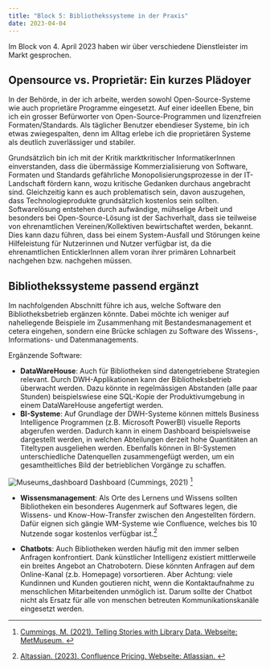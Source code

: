 ```yaml
---
title: "Block 5: Bibliothekssysteme in der Praxis"
date: 2023-04-04
---
```


Im Block von 4. April 2023 haben wir über verschiedene Dienstleister im Markt gesprochen. 

## Opensource vs. Proprietär: Ein kurzes Plädoyer

In der Behörde, in der ich arbeite, werden sowohl Open-Source-Systeme wie auch proprietäre Programme eingesetzt. Auf einer ideellen Ebene, bin ich ein grosser Befürworter von Open-Source-Programmen und lizenzfreien Formaten/Standards. Als täglicher Benutzer ebendieser Systeme, bin ich etwas zwiegespalten, denn im Alltag erlebe ich die proprietären Systeme als deutlich zuverlässiger und stabiler.

Grundsätzlich bin ich mit der Kritik marktkritischer InformatikerInnen einverstanden, dass die übermässige Kommerzialisierung von Software, Formaten und Standards gefährliche Monopolisierungsprozesse in der IT-Landschaft fördern kann, wozu kritische Gedanken durchaus angebracht sind. Gleichzeitig kann es auch problematisch sein, davon auszugehen, dass Technologieprodukte grundsätzlich kostenlos sein sollten. Softwarelösung entstehen durch aufwändige, mühselige Arbeit und besonders bei Open-Source-Lösung ist der Sachverhalt, dass sie teilweise von ehrenamtlichen Vereinen/Kollektiven bewirtschaftet werden, bekannt. Dies kann dazu führen, dass bei einem System-Ausfall und Störungen keine Hilfeleistung für Nutzerinnen und Nutzer verfügbar ist, da die ehrenamtlichen EnticklerInnen allem voran ihrer primären Lohnarbeit nachgehen bzw. nachgehen müssen. 

## Bibliothekssysteme passend ergänzt

Im nachfolgenden Abschnitt führe ich aus, welche Software den Bibliotheksbetrieb ergänzen könnte. Dabei möchte ich weniger auf naheliegende Beispiele im Zusammenhang mit Bestandesmanagement et cetera eingehen, sondern eine Brücke schlagen zu Software des Wissens-, Informations- und Datenmanagements.

Ergänzende Software:
 - **DataWareHouse**: Auch für Bibliotheken sind datengetriebene Strategien relevant. Durch DWH-Applikationen kann der Bibliotheksbetrieb überwacht werden. Dazu könnte in regelmässigen Abstanden (alle paar Stunden) beispielswiese eine SQL-Kopie der Produktivumgebung in einem DataWareHouse angefertigt werden.
 - **BI-Systeme**: Auf Grundlage der DWH-Systeme können mittels Business Intelligence Programmen (z.B. Microsoft PowerBI) visuelle Reports abgerufen werden. Dadurch kann in einem Dashboard beispielsweise dargestellt werden, in welchen Abteilungen derzeit hohe Quantitäten an Titeltypen ausgeliehen werden. Ebenfalls können in BI-Systemen unterschiedliche Datenquellen zusammengefügt werden, um ein gesamtheitliches Bild der betrieblichen Vorgänge zu schaffen.

![Museums_dashboard](/LeTaBu/assets/images/museum_dashboard.jpg)
Dashboard (Cummings, 2021) [^1]

- **Wissensmanagement**: Als Orte des Lernens und Wissens sollten Bibliotheken ein besonderes Augenmerk auf Softwares legen, die Wissens- und Know-How-Transfer zwischen den Angestellten fördern. Dafür eignen sich gängie WM-Systeme wie Confluence, welches bis 10 Nutzende sogar kostenlos verfügbar ist.[^2]

- **Chatbots**: Auch Bibliotheken werden häufig mit den immer selben Anfragen konfrontiert. Dank künstlicher Intelligenz existiert mittlerweile ein breites Angebot an Chatrobotern. Diese könnten Anfragen auf dem Online-Kanal (z.b. Homepage) vorsortieren. Aber Achtung: viele Kundinnen und Kunden goutieren nicht, wenn die Kontaktaufnahme zu menschlichen Mitarbeitenden unmöglich ist. Darum sollte der Chatbot nicht als Ersatz für alle von menschen betreuten Kommunikationskanäle eingesetzt werden. 

[^1]:[ Cummings, M. (2021). Telling Stories with Library Data. Webseite: MetMuseum. ](https://www.metmuseum.org/perspectives/articles/2021/7/library-data-stories)

[^2]:[ Altassian. (2023). Confluence Pricing. Webseite: Atlassian. ](https://www.atlassian.com/software/confluence/pricing)
